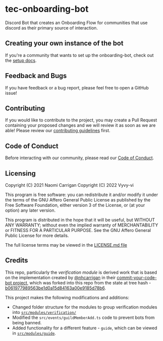 # tec-onboarding-bot

Discord Bot that creates an Onboarding Flow for communities that use discord as their primary source of interaction.

## Creating your own instance of the bot

If you're a community that wants to set up the onboarding-bot, check out the [setup docs](#). 

## Feedback and Bugs

If you have feedback or a bug report, please feel free to open a GitHub issue!

## Contributing

If you would like to contribute to the project, you may create a Pull Request containing your proposed changes and we will review it as soon as we are able! Please review our [contributing guidelines](CONTRIBUTING.md) first.

## Code of Conduct

Before interacting with our community, please read our [Code of Conduct](CODE_OF_CONDUCT.md).

## Licensing

Copyright (C) 2021 Naomi Carrigan
Copyright (C) 2022 Vyvy-vi 

This program is free software: you can redistribute it and/or modify it under the terms of the GNU Affero General Public License as published by the Free Software Foundation, either version 3 of the License, or (at your option) any later version.

This program is distributed in the hope that it will be useful, but WITHOUT ANY WARRANTY; without even the implied warranty of MERCHANTABILITY or FITNESS FOR A PARTICULAR PURPOSE. See the GNU Affero General Public License for more details.

The full license terms may be viewed in the [LICENSE.md file](./LICENSE.md)

## Credits

This repo, particularly the _verification module_ is derived work that is based on the implementation created by [@nhcarrigan](https://github.com/nhcarrigan) in their [commit-your-code-bot project](https://github.com/nhcarrigan/commit-your-code/), which was forked into this repo from the state at tree hash - [b061977989563be1d0a15d84163a00e9185d78b6](https://github.com/nhcarrigan/commit-your-code-bot/tree/b061977989563be1d0a15d84163a00e9185d78b6).

This project makes the following modifications and additions:
- Changed folder structure for the modules to group verification modules into [`src/modules/verification/`](./src/modules/verification)
- Modified the `src/events/guildMemberAdd.ts` code to prevent bots from being banned.
- Added functionality for a different feature - `guide`, which can be viewed in [`src/modules/guide`](./src/modules/guide).

